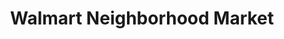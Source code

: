 ---
title: "Walmart Neighborhood Market"
url: /greenville/walmart-neighborhood-market-wade-hampton-boulevard/
shop: supermarket
---